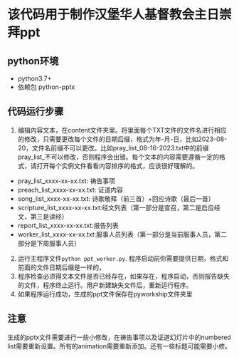 # 该代码用于制作汉堡华人基督教会主日崇拜ppt
## python环境
- python3.7+
- 依赖包 python-pptx
## 代码运行步骤
1. 编辑内容文本，在content文件夹里。将里面每个TXT文件的文件名进行相应的修改，只需要更改每个文件的日期后缀，格式为年-月-日，比如2023-08-20，文件名前缀不可以更改。比如pray_list_08-16-2023.txt中的前缀pray_list_不可以修改，否则程序会出错。每个文本的内容需要遵循一定的格式，请打开每个实例文件看看内容排序的格式，应该很好理解的。
- pray_list_xxxx-xx-xx.txt: 祷告事项
- preach_list_xxxx-xx-xx.txt: 证道内容
- song_list_xxxx-xx-xx.txt: 诗歌敬拜（前三首）+回应诗歌（最后一首）
- scripture_list_xxxx-xx-xx.txt:经文列表（第一部分是宣召，第二是启应经文，第三是读经）
- report_list_xxxx-xx-xx.txt:报告列表
- worker_list_xxxx-xx-xx.txt:服事人员列表（第一部分是当前服事人员，第二部分是下周服事人员）
2. 运行主程序文件`python ppt_worker.py`. 程序启动前你需要提供日期，格式和前面的文件日期后缀是一样的，
3. 程序检查必须得文本文件是否已经存在，如果存在，程序启动，否则报告缺失的文件，程序终止运行。用户新建缺失文件后，重新运行程序。
3. 如果程序运行成功，生成的ppt文件保存在pyworkship文件夹里
## 注意
生成的pptx文件需要进行一些小修改，在祷告事项以及证道幻灯片中的numbered list需要重新设置。所有的animation需要重新添加。还有一些标题可能需要小修。
